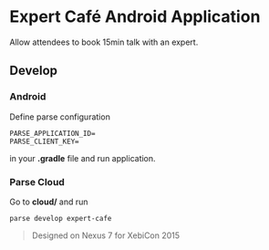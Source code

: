 # Expert Café Android Application

Allow attendees to book 15min talk with an expert.

## Develop

### Android

Define parse configuration

    PARSE_APPLICATION_ID=
    PARSE_CLIENT_KEY=
  
in your **.gradle** file and run application.

### Parse Cloud

Go to **cloud/** and run

    parse develop expert-cafe

> Designed on Nexus 7 for XebiCon 2015
